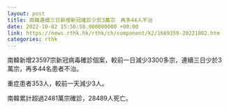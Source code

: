```yaml
---
layout: post
title: 南韓連續三日新增新冠確診少於3萬宗　再多44人不治
date: 2022-10-02 15:56:58.000000000 +08:00
link: https://news.rthk.hk/rthk/ch/component/k2/1669359-20221002.htm
categories: rthk
---
```


南韓新增23597宗新冠病毒確診個案，較前一日減少3300多宗，連續三日少於3萬宗，再多44名患者不治。

重症患者353人，較前一天減少3人。

南韓累計超過2481萬宗確診，28489人死亡。
